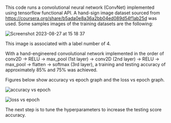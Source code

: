 This code runs a convolutional neural network (ConvNet) implemented using tensorflow functional API. 
A hand-sign image dataset sourced from https://coursera.org/share/b5ada0e8a36a2bb04ed089d54f1ab25d was used. 
Some samples images of the training datasets are the following:

![Screenshot 2023-08-27 at 15 18 37](https://github.com/Hikarukurosawa123/hikaruk.github.io/assets/94869114/ae86ce40-2cab-4865-bff9-947c67140c2f)

This image is associated with a label number of 4.

With a hand-engineered convolutional network implemented in the order of conv2D -> RELU -> max_pool (1st layer) -> conv2D (2nd layer) -> 
RELU -> max_pool -> flatten -> softmax (3rd layer), a training and testing accuracy of approximately 85% and 75% was achieved. 

Figures below show accuracy vs epoch graph and the loss vs epoch graph.  

![accuracy vs epoch](https://github.com/Hikarukurosawa123/hikaruk.github.io/assets/94869114/c04ceb35-2bc2-4413-a2df-5e9485cc0781)

![loss vs epoch ](https://github.com/Hikarukurosawa123/hikaruk.github.io/assets/94869114/e126be21-6ef5-4207-a03f-20d895889fed)

The next step is to tune the hyperparameters to increase the testing score accuracy. 
